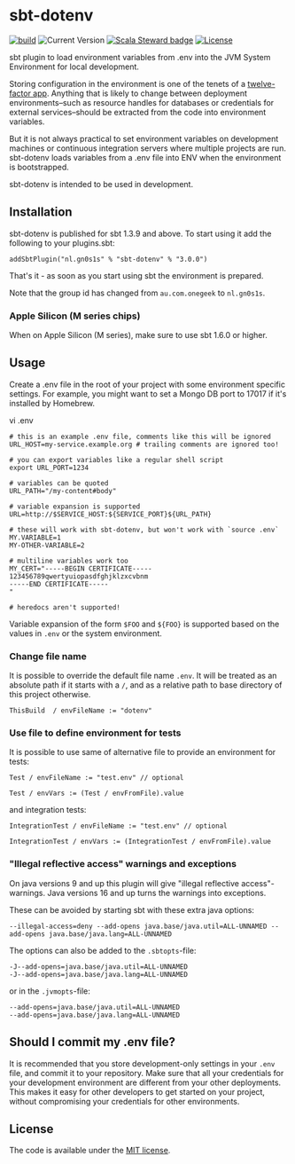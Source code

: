 # sbt-dotenv

[![build](https://github.com/Philippus/sbt-dotenv/workflows/build/badge.svg)](https://github.com/Philippus/sbt-dotenv/actions/workflows/scala.yml?query=workflow%3Abuild+branch%3Amain)
![Current Version](https://img.shields.io/badge/version-3.0.0-brightgreen.svg?style=flat "3.0.0")
[![Scala Steward badge](https://img.shields.io/badge/Scala_Steward-helping-blue.svg?style=flat&logo=data:image/png;base64,iVBORw0KGgoAAAANSUhEUgAAAA4AAAAQCAMAAAARSr4IAAAAVFBMVEUAAACHjojlOy5NWlrKzcYRKjGFjIbp293YycuLa3pYY2LSqql4f3pCUFTgSjNodYRmcXUsPD/NTTbjRS+2jomhgnzNc223cGvZS0HaSD0XLjbaSjElhIr+AAAAAXRSTlMAQObYZgAAAHlJREFUCNdNyosOwyAIhWHAQS1Vt7a77/3fcxxdmv0xwmckutAR1nkm4ggbyEcg/wWmlGLDAA3oL50xi6fk5ffZ3E2E3QfZDCcCN2YtbEWZt+Drc6u6rlqv7Uk0LdKqqr5rk2UCRXOk0vmQKGfc94nOJyQjouF9H/wCc9gECEYfONoAAAAASUVORK5CYII=)](https://scala-steward.org)
[![License](https://img.shields.io/badge/license-MIT-blue.svg?style=flat "MIT")](LICENSE)

sbt plugin to load environment variables from .env into the JVM System Environment for local development.

Storing configuration in the environment is one of the tenets of a [twelve-factor app](http://www.12factor.net/). Anything that is likely to change between deployment environments–such as resource handles for databases or credentials for external services–should be extracted from the code into environment variables.

But it is not always practical to set environment variables on development machines or continuous integration servers where multiple projects are run. sbt-dotenv loads variables from a .env file into ENV when the environment is bootstrapped.

sbt-dotenv is intended to be used in development.

## Installation

sbt-dotenv is published for sbt 1.3.9 and above. To start using it add the following to your plugins.sbt:
```
addSbtPlugin("nl.gn0s1s" % "sbt-dotenv" % "3.0.0")
```
That's it - as soon as you start using sbt the environment is prepared.

Note that the group id has changed from `au.com.onegeek` to `nl.gn0s1s`.

### Apple Silicon (M series chips)

When on Apple Silicon (M series), make sure to use sbt 1.6.0 or higher.

## Usage

Create a .env file in the root of your project with some environment specific settings. For example, you might want to set a Mongo DB port to 17017 if it's installed by Homebrew.

vi .env

```
# this is an example .env file, comments like this will be ignored
URL_HOST=my-service.example.org # trailing comments are ignored too!

# you can export variables like a regular shell script
export URL_PORT=1234

# variables can be quoted
URL_PATH="/my-content#body"

# variable expansion is supported
URL=http://$SERVICE_HOST:${SERVICE_PORT}${URL_PATH}

# these will work with sbt-dotenv, but won't work with `source .env`
MY.VARIABLE=1
MY-OTHER-VARIABLE=2

# multiline variables work too
MY_CERT="-----BEGIN CERTIFICATE-----
123456789qwertyuiopasdfghjklzxcvbnm
-----END CERTIFICATE-----
"

# heredocs aren't supported!
```

Variable expansion of the form `$FOO` and `${FOO}` is supported based on the values in `.env` or the system environment.

### Change file name
It is possible to override the default file name `.env`. It will be treated as an absolute path if it starts with a `/`, and as a relative path to base directory of this project otherwise.
```
ThisBuild  / envFileName := "dotenv"
```

### Use file to define environment for tests
It is possible to use same of alternative file to provide an environment for tests:
```
Test / envFileName := "test.env" // optional

Test / envVars := (Test / envFromFile).value
```

and integration tests:
```
IntegrationTest / envFileName := "test.env" // optional

IntegrationTest / envVars := (IntegrationTest / envFromFile).value
```

### "Illegal reflective access" warnings and exceptions

On java versions 9 and up this plugin will give "illegal reflective access"-warnings.
Java versions 16 and up turns the warnings into exceptions.

These can be avoided by starting sbt with these extra java options:

```--illegal-access=deny --add-opens java.base/java.util=ALL-UNNAMED --add-opens java.base/java.lang=ALL-UNNAMED```

The options can also be added to the `.sbtopts`-file:
```
-J--add-opens=java.base/java.util=ALL-UNNAMED
-J--add-opens=java.base/java.lang=ALL-UNNAMED
```
or in the `.jvmopts`-file:
```
--add-opens=java.base/java.util=ALL-UNNAMED
--add-opens=java.base/java.lang=ALL-UNNAMED
```

## Should I commit my .env file?

It is recommended that you store development-only settings in your `.env` file, and commit it to your repository. Make sure that all your credentials for your development environment are different from your other deployments. This makes it easy for other developers to get started on your project, without compromising your credentials for other environments.

## License
The code is available under the [MIT license](LICENSE).
